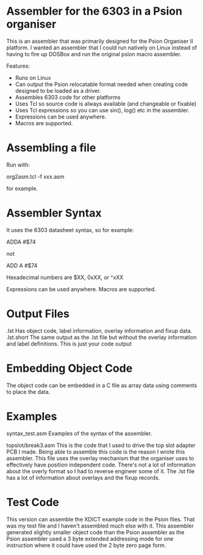 Assembler for the 6303 in a Psion organiser
===========================================

This is an assembler that was primarily designed for the Psion Organiser II platform. I wanted an assembler that I could run natively on Linux instead of having to fire up DOSBox and run the original psion macro assembler.

Features:

* Runs on Linux
* Can output the Psion relocatable format needed when creating code designed to be loaded as a driver.
* Assembles 6303 code for other platforms
* Uses Tcl so source code is always available (and changeable or fixable)
* Uses Tcl expressions so you can use sin(), log() etc in the assembler.
* Expressions can be used anywhere.
* Macros are supported.


Assembling a file
=================

Run with:

org2asm.tcl -f xxx.asm

for example.

Assembler Syntax
================

It uses the 6303 datasheet syntax, so for example:

ADDA  #$74

not 

ADD A #$74

Hexadecimal numbers are $XX, 0xXX, or ^xXX

Expressions can be used anywhere.
Macros are supported.

Output Files
============

.lst 
    Has object code, label information, overlay information  and fixup data.
.lst.short
    The same output as the .lst file but without the overlay information and label definitions. This is just your code output
    
Embedding Object Code
=====================

The object code can be embedded in a C file as array data using comments to place the data.

Examples
========

syntax_test.asm
Examples of the syntax of the assembler.

topslot/break3.asm
This is the code that I used to drive the top slot adapter PCB I made. Being able to assemble this code is the reason I wrote this assembler. This file uses the overlay mechanism that the organiser uses to effectively have position independent code. There's not a lot of information about the overly format so I had to reverse engineer some of it. The .lst file has a lot of information about overlays and the fixup records.

Test Code
=========

This version can assemble the XDICT example code in the Psion files. That was my test file and I haven't assembled much else with it. This assembler generated slightly smaller object code than the Psion assembler as the Psion assembler used a 3 byte extended addressing mode for one instruction where it could have used the 2 byte zero page form.


